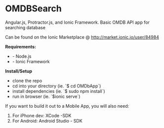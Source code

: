 # OMDBSearch
Angular.js, Protractor.js, and Ionic Framework. Basic OMDB API app for searching database

Can be found on the Ionic Marketplace @ http://market.ionic.io/user/84984

**Requirements:**
<ul>
<li>- Node.js</li>
<li>- Ionic Framework</li>
</ul>

**Install/Setup**
<ul>
<li>clone the repo</li>
<li>cd into your directory (ie. `$ cd OMDbApp`)</li>
<li>install dependencies (ie. `$ sudo npm install`)</li>
<li>run in browser (ie. `$ionic serve`)</li>
</ul>

If you want to build it out to a Mobile App, you will also need:
1) For iPhone dev: XCode -SDK
2) For Android: Android Studio - SDK

